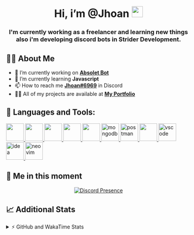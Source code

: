 <h1 align="center">Hi, i’m @Jhoan <img src="https://i.imgur.com/ILVRpZm.gif" width="30px"></h1>
<h3 align="center">I'm currently working as a freelancer and learning new things also i'm developing discord bots in Strider Development.</h3>

## 🙋‍♂️ About Me

- 🔭 I’m currently working on **[Absolet Bot](https://strider.cloud)**
- 🌱 I’m currently learning **Javascript**
- 📫 How to reach me **[Jhoan#6969](https://jhoan.monster/)** in Discord
- 👨‍💻 All of my projects are available at **[My Portfolio](https://jhoan.monster)**

## 🚀 Languages and Tools:
<p align="left"> 
    <a href="https://developer.mozilla.org/en-US/docs/Web/JavaScript" target="_blank"> <img src="https://img.icons8.com/color/48/000000/javascript.png" width="48" height="48"/> </a> 
    <a href="https://www.w3.org/html/" target="_blank"> <img src="https://img.icons8.com/color/48/000000/html-5.png" width="48" height="48"/> </a> 
    <a href="https://www.w3schools.com/css/" target="_blank"> <img src="https://img.icons8.com/color/48/000000/css3.png" width="48" height="48"/> </a> 
    <a href="https://getbootstrap.com" target="_blank"> <img src="https://img.icons8.com/color/48/000000/bootstrap.png" width="48" height="48"/> </a> 
    <a href="https://nodejs.org" target="_blank"> <img src="https://i.imgur.com/XX8lvL7.png" width="48" height="48"/> </a> 
    <a href="https://www.mongodb.com/" target="_blank"> <img src="https://i.imgur.com/nRtS3AN.png" alt="mongodb" width="48" height="48"/> </a> 
    <a href="https://postman.com" target="_blank"> <img src="https://www.vectorlogo.zone/logos/getpostman/getpostman-icon.svg" alt="postman" width="48" height="48"/> </a>   
    <a href="https://git-scm.com/" target="_blank"> <img src="https://img.icons8.com/color/48/000000/git.png" width="48" height="48"/> </a> 
    <a href="https://code.visualstudio.com" target="_blank" > <img src="https://upload.wikimedia.org/wikipedia/commons/thumb/9/9a/Visual_Studio_Code_1.35_icon.svg/2048px-Visual_Studio_Code_1.35_icon.svg.png" alt="vscode" width="48" height="48"> </a>
    <a href="https://www.jetbrains.com/es-es/idea/" target="_blank" > <img src="https://resources.jetbrains.com/storage/products/intellij-idea/img/meta/intellij-idea_logo_300x300.png" alt="idea" width="48" height="48"> </a>
    <a href="https://neovim.io" target="_blank"> <img src="https://icons.iconarchive.com/icons/papirus-team/papirus-apps/512/nvim-icon.png" alt="neovim" width="48" height="48"/> </a>
</p>
  
## 👤 Me in this moment
<p align="center">
    <a href="https://discord.com/users/852617426591154177" target="_blank" rel="nofollow">
        <img src="https://lanyard-profile-readme.vercel.app/api/852617426591154177?idleMessage=Probably%20coding%20Absolet..." alt="Discord Presence" align="center">
    </a>
</p>

## 📈 Additional Stats
<details>
    <summary>⚡ GitHub and WakaTime Stats</summary>
    <br/>

<!--START_SECTION:waka-->
![Code Time](http://img.shields.io/badge/Code%20Time-26%20hrs%203%20mins-blue)

**🐱 My GitHub Data** 

> 🏆 266 Contributions in the Year 2022
 > 
> 📦 18.4 kB Used in GitHub's Storage 
 > 
> 💼 Opted to Hire
 > 
> 📜 4 Public Repositories 
 > 
> 🔑 10 Private Repositories  
 > 
**I'm a Night 🦉** 

```text
🌞 Morning    24 commits     ██░░░░░░░░░░░░░░░░░░░░░░░   8.51% 
🌆 Daytime    111 commits    █████████░░░░░░░░░░░░░░░░   39.36% 
🌃 Evening    115 commits    ██████████░░░░░░░░░░░░░░░   40.78% 
🌙 Night      32 commits     ██░░░░░░░░░░░░░░░░░░░░░░░   11.35%

```
📅 **I'm Most Productive on Saturday** 

```text
Monday       35 commits     ███░░░░░░░░░░░░░░░░░░░░░░   12.41% 
Tuesday      14 commits     █░░░░░░░░░░░░░░░░░░░░░░░░   4.96% 
Wednesday    53 commits     ████░░░░░░░░░░░░░░░░░░░░░   18.79% 
Thursday     11 commits     █░░░░░░░░░░░░░░░░░░░░░░░░   3.9% 
Friday       18 commits     █░░░░░░░░░░░░░░░░░░░░░░░░   6.38% 
Saturday     102 commits    █████████░░░░░░░░░░░░░░░░   36.17% 
Sunday       49 commits     ████░░░░░░░░░░░░░░░░░░░░░   17.38%

```


📊 **This Week I Spent My Time On** 

```text
⌚︎ Time Zone: America/Bogota

💬 Programming Languages: 
JavaScript               11 hrs 42 mins      ██████████████████████░░░   90.14% 
YAML                     16 mins             ░░░░░░░░░░░░░░░░░░░░░░░░░   2.16% 
JSON                     15 mins             ░░░░░░░░░░░░░░░░░░░░░░░░░   2.01% 
Markdown                 15 mins             ░░░░░░░░░░░░░░░░░░░░░░░░░   1.96% 
TypeScript               10 mins             ░░░░░░░░░░░░░░░░░░░░░░░░░   1.31%

🔥 Editors: 
VS Code                  12 hrs 47 mins      ████████████████████████░   98.57% 
Neovim                   11 mins             ░░░░░░░░░░░░░░░░░░░░░░░░░   1.43%

🐱‍💻 Projects: 
Invite Manager           7 hrs 31 mins       ██████████████░░░░░░░░░░░   57.95% 
Absolet Bot              2 hrs 14 mins       ████░░░░░░░░░░░░░░░░░░░░░   17.21% 
Ducky Spammer            1 hr 47 mins        ███░░░░░░░░░░░░░░░░░░░░░░   13.75% 
Ticket-Bot               29 mins             █░░░░░░░░░░░░░░░░░░░░░░░░   3.83% 
DevJhoan                 24 mins             ░░░░░░░░░░░░░░░░░░░░░░░░░   3.17%

💻 Operating System: 
Linux                    12 hrs 58 mins      █████████████████████████   100.0%

```

**I Mostly Code in JavaScript** 

```text
JavaScript               8 repos             ██████████████████░░░░░░░   72.73% 
Java                     2 repos             ████░░░░░░░░░░░░░░░░░░░░░   18.18% 
TypeScript               1 repo              ██░░░░░░░░░░░░░░░░░░░░░░░   9.09%

```



 Last Updated on 21/04/2022 14:38:44 UTC
<!--END_SECTION:waka-->
</details>
